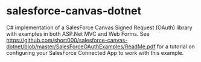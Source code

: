 salesforce-canvas-dotnet
========================

C# implementation of a SalesForce Canvas Signed Request (OAuth) library with examples in both ASP.Net MVC and Web Forms. See https://github.com/short000/salesforce-canvas-dotnet/blob/master/SalesForceOAuthExamples/ReadMe.pdf for a tutorial on configuring your SalesForce Connected App to work with this example.
